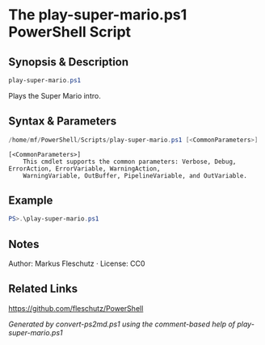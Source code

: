 # The play-super-mario.ps1 PowerShell Script

## Synopsis & Description
```powershell
play-super-mario.ps1
```

Plays the Super Mario intro.

## Syntax & Parameters
```powershell
/home/mf/PowerShell/Scripts/play-super-mario.ps1 [<CommonParameters>]
```

```
[<CommonParameters>]
    This cmdlet supports the common parameters: Verbose, Debug, ErrorAction, ErrorVariable, WarningAction, 
    WarningVariable, OutBuffer, PipelineVariable, and OutVariable.
```

## Example
```powershell
PS>.\play-super-mario.ps1
```


## Notes
Author: Markus Fleschutz · License: CC0

## Related Links
https://github.com/fleschutz/PowerShell

*Generated by convert-ps2md.ps1 using the comment-based help of play-super-mario.ps1*
